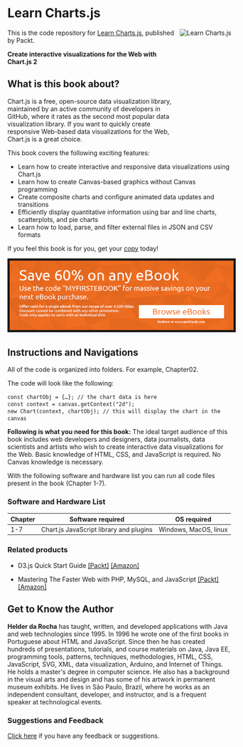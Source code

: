 
# Learn Charts.js

<a href="https://www.packtpub.com/web-development/learn-chartjs?utm_source=github&utm_medium=repository&utm_campaign=9781789342482"><img src="https://www.packtpub.com/sites/default/files/9781789342482_cover.png" alt="Learn Charts.js" height="256px" align="right"></a>

This is the code repository for [Learn Charts.js](https://www.packtpub.com/web-development/learn-chartjs?utm_source=github&utm_medium=repository&utm_campaign=9781789342482), published by Packt.

**Create interactive visualizations for the Web with Chart.js 2**

## What is this book about?
Chart.js is a free, open-source data visualization library, maintained by an active community of developers in GitHub, where it rates as the second most popular data visualization library. If you want to quickly create responsive Web-based data visualizations for the Web, Chart.js is a great choice.

This book covers the following exciting features:
* Learn how to create interactive and responsive data visualizations using Chart.js
* Learn how to create Canvas-based graphics without Canvas programming
* Create composite charts and configure animated data updates and transitions
* Efficiently display quantitative information using bar and line charts, scatterplots, and pie charts
* Learn how to load, parse, and filter external files in JSON and CSV formats

If you feel this book is for you, get your [copy](https://www.amazon.com/dp/1789342481) today!

<a href="https://www.packtpub.com/?utm_source=github&utm_medium=banner&utm_campaign=GitHubBanner"><img src="https://raw.githubusercontent.com/PacktPublishing/GitHub/master/GitHub.png" 
alt="https://www.packtpub.com/" border="5" /></a>


## Instructions and Navigations
All of the code is organized into folders. For example, Chapter02.

The code will look like the following:
```
const chartObj = {…}; // the chart data is here
const context = canvas.getContext("2d");
new Chart(context, chartObj); // this will display the chart in the canvas
```

**Following is what you need for this book:**
The ideal target audience of this book includes web developers and designers, data journalists, data scientists and artists who wish to create interactive data visualizations for the Web. Basic knowledge of HTML, CSS, and JavaScript is required. No Canvas knowledge is necessary.

With the following software and hardware list you can run all code files present in the book (Chapter 1-7).

### Software and Hardware List

| Chapter    | Software required                   | OS required                        |
| --------   | ------------------------------------| -----------------------------------|
| 1-7        |Chart.js JavaScript library and plugins | Windows, MacOS, linux |


### Related products <Other books you may enjoy>
* D3.js Quick Start Guide [[Packt]](https://www.packtpub.com/networking-and-servers/linux-powerful-server-administration?utm_source=github&utm_medium=repository&utm_campaign=9781788293778) [[Amazon]](https://www.amazon.com/dp/1789342384)

* Mastering The Faster Web with PHP, MySQL, and JavaScript [[Packt]](https://www.packtpub.com/web-development/mastering-faster-web-php-mysql-and-javascript?utm_source=github&utm_medium=repository&utm_campaign=9781788392211) [[Amazon]](https://www.amazon.com/dp/1788392213)

## Get to Know the Author
**Helder da Rocha**
has taught, written, and developed applications with Java and web technologies since 1995. In 1996 he wrote one of the first books in Portuguese about HTML and JavaScript. Since then he has created hundreds of presentations, tutorials, and course materials on Java, Java EE, programming tools, patterns, techniques, methodologies, HTML, CSS, JavaScript, SVG, XML, data visualization, Arduino, and Internet of Things. He holds a master's degree in computer science. He also has a background in the visual arts and design and has some of his artwork in permanent museum exhibits. He lives in São Paulo, Brazil, where he works as an independent consultant, developer, and instructor, and is a frequent speaker at technological events.



### Suggestions and Feedback
[Click here](https://docs.google.com/forms/d/e/1FAIpQLSdy7dATC6QmEL81FIUuymZ0Wy9vH1jHkvpY57OiMeKGqib_Ow/viewform) if you have any feedback or suggestions.
